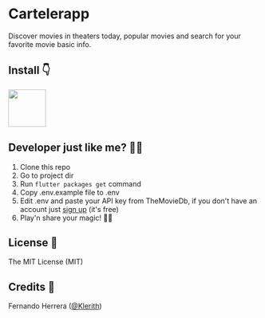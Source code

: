 # Cartelerapp

Discover movies in theaters today, popular movies and search for your favorite movie basic info.

## Install :point_down:

<a href="https://play.google.com/store/apps/details?id=com.github.alupa.cartelerapp"><img src="https://play.google.com/intl/en_us/badges/images/generic/en_badge_web_generic.png" height="75"></a>

## Developer just like me? :mage_man:

1. Clone this repo
2. Go to project dir
3. Run `flutter packages get` command
4. Copy .env.example file to .env
5. Edit .env and paste your API key from TheMovieDb, if you don't have an account just [sign up](https://www.themoviedb.org/account/signup) (it's free)
5. Play'n share your magic! :man_technologist:

## License :memo:

The MIT License (MIT)

## Credits :pray:

Fernando Herrera ([@Klerith](https://github.com/Klerith))
